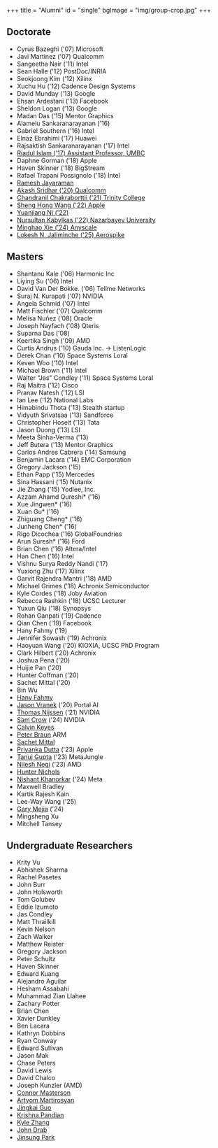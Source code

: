 +++
title = "Alumni"
id = "single"
bgImage = "img/group-crop.jpg"
+++


Doctorate
---------
* Cyrus Bazeghi ('07) Microsoft
* Javi Martinez ('07) Qualcomm
* Sangeetha Nair ('11) Intel
* Sean Halle ('12) PostDoc/INRIA
* Seokjoong Kim ('12) Xilinx
* Xuchu Hu ('12) Cadence Design Systems
* David Munday ('13) Google
* Ehsan Ardestani ('13) Facebook
* Sheldon Logan ('13) Google
* Madan Das ('15) Mentor Graphics
* Alamelu Sankaranarayanan ('16) 
* Gabriel Southern ('16) Intel
* Elnaz Ebrahimi ('17) Huawei
* Rajsaktish Sankaranarayanan ('17) Intel
* [Riadul Islam ('17) Assistant Professor, UMBC](https://www.csee.umbc.edu/people/faculty/riadul-islam/)
* Daphne Gorman ('18) Apple
* Haven Skinner ('18) BigStream
* Rafael Trapani Possignolo ('18) Intel
* [Ramesh Jayaraman](https://www.linkedin.com/in/rkjayara/)
* [Akash Sridhar ('20) Qualcomm](https://www.linkedin.com/in/akashsridhar/)
* [Chandranil Chakraborttii ('21) Trinity College](https://internet3.trincoll.edu/facProfiles/Default.aspx?fid=1480870)
* [Sheng Hong Wang ('22) Apple](https://www.linkedin.com/in/sheng-hong-wang-02b2a0137/)
* [Yuanjiang Ni ('22)](https://www.linkedin.com/in/yuanjiang-ni-3928aa142/)
* [Nursultan Kabylkas ('22) Nazarbayev University](https://research.nu.edu.kz/en/persons/nursultan-kabylkas) 
* [Minghao Xie ('24) Anyscale](https://users.soe.ucsc.edu/~mhxie/) 
* [Lokesh N. Jaliminche ('25) Aerospike](https://users.soe.ucsc.edu/~lokeshjaliminche/) 


Masters
-------
* Shantanu Kale ('06) Harmonic Inc
* Liying Su ('06) Intel
* David Van Der Bokke. ('06) Tellme Networks
* Suraj N. Kurapati ('07) NVIDIA
* Angela Schmid ('07) Intel
* Matt Fischler ('07) Qualcomm
* Melisa Nuñez ('08) Oracle
* Joseph Nayfach ('08) Qteris
* Suparna Das ('08)
* Keertika Singh ('09) AMD
* Curtis Andrus ('10) Gauda Inc. -> ListenLogic
* Derek Chan ('10) Space Systems Loral
* Keven Woo ('10) Intel
* Michael Brown ('11) Intel
* Walter "Jas" Condley ('11) Space Systems Loral
* Raj Maitra ('12) Cisco
* Pranav Natesh ('12) LSI
* Ian Lee ('12) National Labs
* Himabindu Thota ('13) Stealth startup
* Vidyuth Srivatsaa ('13) Sandforce
* Christopher Hoseit ('13) Tata
* Jason Duong ('13) LSI
* Meeta Sinha-Verma ('13)
* Jeff Butera ('13) Mentor Graphics
* Carlos Andres Cabrera ('14) Samsung
* Benjamin Lacara ('14) EMC Corporation
* Gregory Jackson ('15)
* Ethan Papp ('15) Mercedes
* Sina Hassani ('15) Nutanix
* Jie Zhang ('15) Yodlee, Inc.
* Azzam Ahamd Qureshi* ('16)
* Xue Jingwen* ('16)
* Xuan Gu* ('16)
* Zhiguang Cheng* ('16)
* Junheng Chen* ('16)
* Rigo Dicochea ('16) GlobalFoundries
* Arun Suresh* ('16) Ford
* Brian Chen ('16) Altera/Intel
* Han Chen ('16) Intel
* Vishnu Surya Reddy Nandi ('17)
* Yuxiong Zhu ('17) Xilinx
* Garvit Rajendra Mantri ('18) AMD
* Michael Grimes ('18) Achronix Semiconductor
* Kyle Cordes ('18) Joby Aviation
* Rebecca Rashkin ('18) UCSC Lecturer
* Yuxun Qiu ('18) Synopsys
* Rohan Ganpati ('19) Cadence
* Qian Chen ('19) Facebook
* Hany Fahmy ('19)
* Jennifer Sowash ('19) Achronix
* Haoyuan Wang ('20) KIOXIA, UCSC PhD Program
* Clark Hilbert ('20) Achronix
* Joshua Pena ('20)
* Huijie Pan ('20)
* Hunter Coffman ('20)
* Sachet Mittal ('20)
* Bin Wu
* [Hany Fahmy](https://www.linkedin.com/in/hany-fahmy-370b2836/)
* [Jason Vranek](https://www.linkedin.com/in/jason-vranek/) ('20) Portal AI
* [Thomas Nijssen](https://www.linkedin.com/in/thomas-nijssen/) ('21) NVIDIA
* [Sam Crow](https://www.linkedin.com/in/samuel-crow-615a65167/) ('24) NVIDIA
* [Calvin Keyes](https://www.linkedin.com/in/calvin-keyes/)
* [Peter Braun](https://www.linkedin.com/in/petervbraun/) ARM
* [Sachet Mittal](https://www.linkedin.com/in/sachet-mittal/)
* [Priyanka Dutta](https://www.linkedin.com/in/priyankadutta09/) ('23) Apple
* [Tanuj Gupta](https://www.linkedin.com/in/tanuj-gupta-57b869168/) ('23) MetaJungle
* [Nilesh Negi](https://www.linkedin.com/in/nileshnegi/) ('23) AMD
* [Hunter Nichols](https://hznichol.wordpress.com/)
* [Nishant Khanorkar](https://www.linkedin.com/in/khanorkar-nishant/) ('24) Meta
* Maxwell Bradley
* Kartik Rajesh Kain
* Lee-Way Wang ('25)
* [Gary Mejia](https://gmejiamtz.github.io/) ('24)
* Mingsheng Xu
* Mitchell Tansey



Undergraduate Researchers
-------------------------
* Krity Vu
* Abhishek Sharma
* Rachel Pasetes
* John Burr
* John Holsworth
* Tom Golubev
* Eddie Izumoto
* Jas Condley
* Matt Thrailkill
* Kevin Nelson
* Zach Walker
* Matthew Reister
* Gregory Jackson
* Peter Schultz
* Haven Skinner
* Edward Kuang
* Alejandro Aguilar
* Hesham Assabahi
* Muhammad Zian Llahee
* Zachary Potter
* Brian Chen
* Xavier Dunkley
* Ben Lacara
* Kathryn Dobbins
* Ryan Conway
* Edward Sullivan
* Jason Mak
* Chase Peters
* David Lewis
* David Chalco
* Joseph Kunzler (AMD)
* [Connor Masterson](https://www.linkedin.com/in/c-masterson/)
* [Artyom Martirosyan](https://www.linkedin.com/in/artyom-martirosyan-88b934201/)
* [Jingkai Guo](https://www.linkedin.com/in/jingkai-guo-bb43767a/)
* [Krishna Pandian](https://www.linkedin.com/in/krishna-kumar-pandian/)
* [Kyle Zhang](https://www.linkedin.com/in/kyle-zhang-3a6551194/)
* [John Drab](https://www.linkedin.com/in/john-drab/)
* [Jinsung Park](https://www.linkedin.com/in/floofyjin/)
